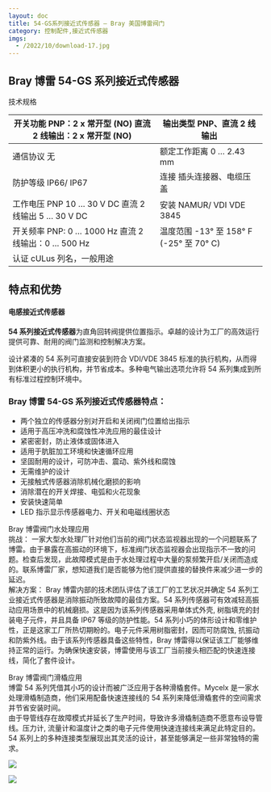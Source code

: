 ```yaml
---
layout: doc
title: 54-GS系列接近式传感器 – Bray 美国博雷阀门
category: 控制配件,接近式传感器
imgs:
  - /2022/10/download-17.jpg
---
```


## Bray 博雷 54-GS 系列接近式传感器

技术规格

| 开关功能 PNP：2 x 常开型 (NO) 直流 2 线输出：2 x 常开型 (NO) | 输出类型 PNP、直流 2 线输出              |
| ------------------------------------------------------------ | ---------------------------------------- |
| 通信协议 无                                                  | 额定工作距离 0 … 2.43 mm                 |
| 防护等级 IP66/ IP67                                          | 连接 插头连接器、电缆压盖                |
| 工作电压 PNP 10 … 30 V DC 直流 2 线输出 5 … 30 V DC          | 安装 NAMUR/ VDI VDE 3845                 |
| 开关频率 PNP: 0 … 1000 Hz 直流 2 线输出：0 … 500 Hz          | 温度范围 \-13° 至 158° F (-25° 至 70° C) |
| 认证 cULus 列名，一般用途                                    |                                          |

## 特点和优势

#### 电感接近式传感器

**54 系列接近式传感器**为直角回转阀提供位置指示。卓越的设计为工厂的高效运行提供可靠、耐用的阀门监测和控制解决方案。

设计紧凑的 54 系列可直接安装到符合 VDI/VDE 3845 标准的执行机构，从而得到体积更小的执行机构，并节省成本。多种电气输出选项允许将 54 系列集成到所有标准过程控制环境中。

### Bray 博雷 54-GS 系列接近式传感器特点：

- 两个独立的传感器分别对开启和关闭阀门位置给出指示
- 适用于高压冲洗和腐蚀性冲洗应用的最佳设计
- 紧密密封，防止液体或固体进入
- 适用于肮脏加工环境和快速循环应用
- 坚固耐用的设计，可防冲击、震动、紫外线和腐蚀
- 无需维护的设计
- 无接触式传感器消除机械化磨损的影响
- 消除潜在的开关焊接、电弧和火花现象
- 安装快速简单
- LED 指示显示传感器电力、开关和电磁线圈状态

Bray 博雷阀门水处理应用  
挑战： 一家大型水处理厂针对他们当前的阀门状态监视器出现的一个问题联系了博雷。由于暴露在高振动的环境下，标准阀门状态监视器会出现指示不一致的问题。检查后发现，此故障模式是由于水处理过程中大量的泵频繁开启/关闭而造成的。联系博雷厂家，想知道我们是否能够为他们提供直接的替换件来减少进一步的延迟。  
解决方案： Bray 博雷内部的技术团队评估了该工厂的工艺状况并确定 54 系列工业接近式传感器是消除振动所致故障的最佳方案。54 系列传感器可有效减轻高振动应用场景中的机械磨损。这是因为该系列传感器采用单体式外壳, 树脂填充的封装电子元件，并且具备 IP67 等级的防护性能。54 系列小巧的体形设计和零维护性，正是这家工厂所热切期盼的。电子元件采用树脂密封，因而可防腐蚀, 抗振动和防紫外线。由于该系列传感器具备这些特性，Bray 博雷得以保证该工厂能够维持正常的运行。为确保快速安装，博雷使用与该工厂当前接头相匹配的快速连接线，简化了套件设计。

Bray 博雷阀门滑橇应用  
博雷 54 系列凭借其小巧的设计而被广泛应用于各种滑橇套件。Mycelx 是一家水处理滑橇制造商，他们采用配备快速连接线的 54 系列来降低滑橇套件的空间需求并节省安装时间。  
由于导管线存在故障模式并延长了生产时间，导致许多滑橇制造商不愿意布设导管线。压力计, 流量计和温度计之类的电子元件使用快速连接线来满足此特定目的。54 系列上的多种连接类型展现出其灵活的设计，甚至能够满足一些非常独特的需求。

![](/2022/10/%E6%88%AA%E5%B1%8F2022-10-23-%E4%B8%8B%E5%8D%8810.26.22-1024x726.png)

![](/2022/10/%E6%88%AA%E5%B1%8F2022-10-23-%E4%B8%8B%E5%8D%8810.26.39-1024x487.png)
